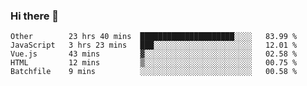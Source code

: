 ### Hi there 👋

<!--
**Hundeklemmen/Hundeklemmen** is a ✨ _special_ ✨ repository because its `README.md` (this file) appears on your GitHub profile.

Here are some ideas to get you started:

- 🔭 I’m currently working on ...
- 🌱 I’m currently learning ...
- 👯 I’m looking to collaborate on ...
- 🤔 I’m looking for help with ...
- 💬 Ask me about ...
- 📫 How to reach me: ...
- 😄 Pronouns: ...
- ⚡ Fun fact: ...
-->
<!--START_SECTION:waka-->
```text
Other        23 hrs 40 mins  █████████████████████░░░░   83.99 % 
JavaScript   3 hrs 23 mins   ███░░░░░░░░░░░░░░░░░░░░░░   12.01 % 
Vue.js       43 mins         ▓░░░░░░░░░░░░░░░░░░░░░░░░   02.58 % 
HTML         12 mins         ▒░░░░░░░░░░░░░░░░░░░░░░░░   00.75 % 
Batchfile    9 mins          ░░░░░░░░░░░░░░░░░░░░░░░░░   00.58 % 
```
<!--END_SECTION:waka-->
